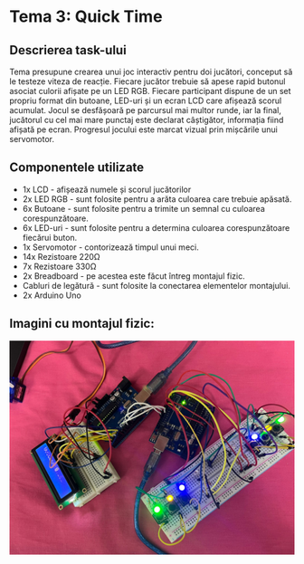 # Tema 3: Quick Time

## Descrierea task-ului
Tema presupune crearea unui joc interactiv pentru doi jucători, conceput să le testeze viteza de reacție. Fiecare jucător trebuie să apese rapid butonul asociat culorii afișate pe un LED RGB. Fiecare participant dispune de un set propriu format din butoane, LED-uri și un ecran LCD care afișează scorul acumulat. Jocul se desfășoară pe parcursul mai multor runde, iar la final, jucătorul cu cel mai mare punctaj este declarat câștigător, informația fiind afișată pe ecran. Progresul jocului este marcat vizual prin mișcările unui servomotor.

## Componentele utilizate
* 1x LCD - afișează numele și scorul jucătorilor
* 2x LED RGB - sunt folosite pentru a arăta culoarea care trebuie apăsată.
* 6x Butoane - sunt folosite pentru a trimite un semnal cu culoarea corespunzătoare.
* 6x LED-uri - sunt folosite pentru a determina culoarea corespunzătoare fiecărui buton.
* 1x Servomotor - contorizează timpul unui meci.
* 14x Rezistoare 220Ω
* 7x Rezistoare 330Ω
* 2x Breadboard - pe acestea este făcut întreg montajul fizic.
* Cabluri de legătură - sunt folosite la conectarea elementelor montajului.
* 2x Arduino Uno

## Imagini cu montajul fizic:
![IMG1](imagini/IMG1.png)
